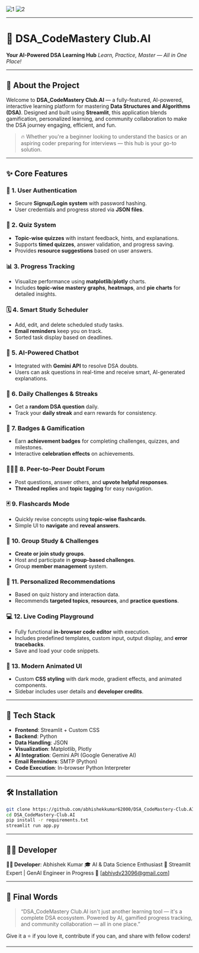 ![1](https://github.com/user-attachments/assets/520fd7a9-ef3a-45ee-ba81-b55563406182)
![2](https://github.com/user-attachments/assets/ed552a62-6bd8-4c44-9a33-4d28c089f40e)





---

# 🚀 DSA\_CodeMastery Club.AI

**Your AI-Powered DSA Learning Hub**
*Learn, Practice, Master — All in One Place!*

---

## 📢 About the Project

Welcome to **DSA\_CodeMastery Club.AI** — a fully-featured, AI-powered, interactive learning platform for mastering **Data Structures and Algorithms (DSA)**. Designed and built using **Streamlit**, this application blends gamification, personalized learning, and community collaboration to make the DSA journey engaging, efficient, and fun.

> 🔥 Whether you're a beginner looking to understand the basics or an aspiring coder preparing for interviews — this hub is your go-to solution.

---

## ✨ Core Features

### 🔐 1. User Authentication

* Secure **Signup/Login system** with password hashing.
* User credentials and progress stored via **JSON files**.

### 🧠 2. Quiz System

* **Topic-wise quizzes** with instant feedback, hints, and explanations.
* Supports **timed quizzes**, answer validation, and progress saving.
* Provides **resource suggestions** based on user answers.

### 📊 3. Progress Tracking

* Visualize performance using **matplotlib**/**plotly** charts.
* Includes **topic-wise mastery graphs**, **heatmaps**, and **pie charts** for detailed insights.

### 🗓️ 4. Smart Study Scheduler

* Add, edit, and delete scheduled study tasks.
* **Email reminders** keep you on track.
* Sorted task display based on deadlines.

### 🤖 5. AI-Powered Chatbot

* Integrated with **Gemini API** to resolve DSA doubts.
* Users can ask questions in real-time and receive smart, AI-generated explanations.

### 🧩 6. Daily Challenges & Streaks

* Get a **random DSA question** daily.
* Track your **daily streak** and earn rewards for consistency.

### 🏅 7. Badges & Gamification

* Earn **achievement badges** for completing challenges, quizzes, and milestones.
* Interactive **celebration effects** on achievements.

### 🧑‍🤝‍🧑 8. Peer-to-Peer Doubt Forum

* Post questions, answer others, and **upvote helpful responses**.
* **Threaded replies** and **topic tagging** for easy navigation.

### 🃏 9. Flashcards Mode

* Quickly revise concepts using **topic-wise flashcards**.
* Simple UI to **navigate** and **reveal answers**.

### 👥 10. Group Study & Challenges

* **Create or join study groups**.
* Host and participate in **group-based challenges**.
* Group **member management** system.

### 🎯 11. Personalized Recommendations

* Based on quiz history and interaction data.
* Recommends **targeted topics**, **resources**, and **practice questions**.

### 💻 12. Live Coding Playground

* Fully functional **in-browser code editor** with execution.
* Includes predefined templates, custom input, output display, and **error tracebacks**.
* Save and load your code snippets.

### 🌈 13. Modern Animated UI

* Custom **CSS styling** with dark mode, gradient effects, and animated components.
* Sidebar includes user details and **developer credits**.

---

## 📌 Tech Stack

* **Frontend**: Streamlit + Custom CSS
* **Backend**: Python
* **Data Handling**: JSON
* **Visualization**: Matplotlib, Plotly
* **AI Integration**: Gemini API (Google Generative AI)
* **Email Reminders**: SMTP (Python)
* **Code Execution**: In-browser Python Interpreter

---

## 🛠️ Installation

```bash
git clone https://github.com/abhishekkumar62000/DSA_CodeMastery-Club.AI.git
cd DSA_CodeMastery-Club.AI
pip install -r requirements.txt
streamlit run app.py
```

---

## 🧑‍💻 Developer

**👨‍💻 Developer**: Abhishek Kumar
🎓 AI & Data Science Enthusiast
📌 Streamlit Expert | GenAI Engineer in Progress
📧 \[abhiydv23096@gmail.com] 

---

## 🎉 Final Words

> “DSA\_CodeMastery Club.AI isn't just another learning tool — it's a complete DSA ecosystem. Powered by AI, gamified progress tracking, and community collaboration — all in one place.”

Give it a ⭐ if you love it, contribute if you can, and share with fellow coders!

---

